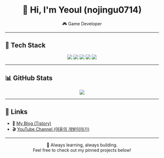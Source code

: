 <h1 align="center">👋 Hi, I'm Yeoul (nojingu0714)</h1>

<p align="center">
🎮 Game Developer 
</p>

---

## 🚀 Tech Stack

<p align="center">
  <img src="https://img.shields.io/badge/C%2B%2B-00599C?style=for-the-badge&logo=c%2B%2B&logoColor=white"/>
  <img src="https://img.shields.io/badge/C%23-239120?style=for-the-badge&logo=c-sharp&logoColor=white"/>
  <img src="https://img.shields.io/badge/Unreal%20Engine-0E1128?style=for-the-badge&logo=unrealengine&logoColor=white"/>
  <img src="https://img.shields.io/badge/Unity-000000?style=for-the-badge&logo=unity&logoColor=white"/>
  <img src="https://img.shields.io/badge/DirectX11-007ACC?style=for-the-badge&logo=windows&logoColor=white"/>
</p>

---

## 📊 GitHub Stats

<p align="center">
  <img src="https://github-readme-stats.vercel.app/api?username=nojingu0714&show_icons=true&theme=radical&hide_title=true"/>
</p>

---

## 🔗 Links

- 📝 [My Blog (Tistory)](https://yeoul0714.tistory.com)
- 🎬 [YouTube Channel (여울의 개발이야기)](https://www.youtube.com/@ququ9609)

---

<p align="center">
  🎯 Always learning, always building.  
  <br>Feel free to check out my pinned projects below!
</p>
